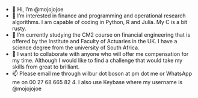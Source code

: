 - 👋 Hi, I’m @mojojojoe
- 👀 I’m interested in finance and programming and operational research algorithms. I am capable of coding in Python, R and Julia. My C is a bit rusty.  
- 🌱 I’m currently studying the CM2 course on financial engineering that is offered by the Institute and Faculty of Actuaries in the UK. I have a science degree from the university of South Africa.
- 💞️ I want to collaborate with anyone who will offer me compensation for my time. Although I would like to find a challenge that would take my skills from great to brilliant.
- 📫 Please email me through wilbur dot boson at pm dot me or WhatsApp me on 00 27 68 665 82 4. I also use Keybase where my username is @mojojojoe

<!---
mojojojoe/mojojojoe is a ✨ special ✨ repository because its `README.md` (this file) appears on your GitHub profile.
You can click the Preview link to take a look at your changes.
--->

